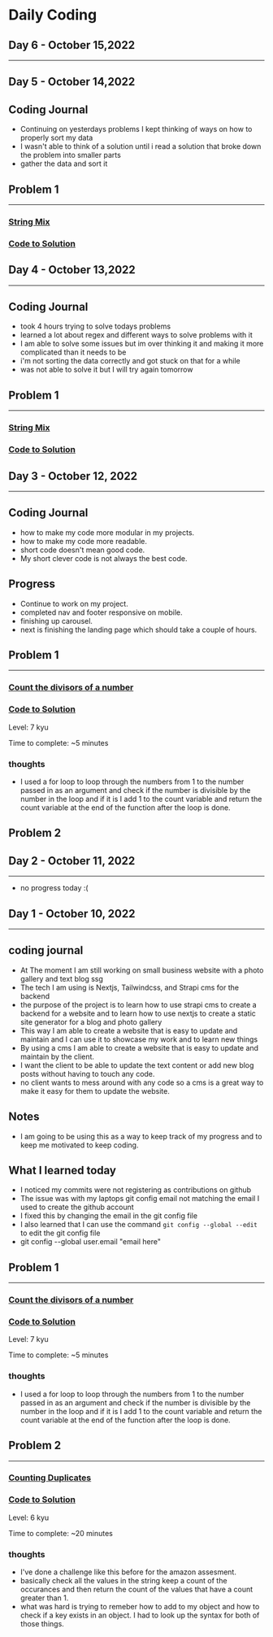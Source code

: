 # **Daily Coding**

## **Day 6 - October 15,2022**
---




## **Day 5 - October 14,2022**

## Coding Journal

- Continuing on yesterdays problems I kept thinking of ways on how to properly sort my data
- I wasn't able to think of a solution until i read a solution that broke down the problem into smaller parts
- gather the data and sort it

## Problem 1

---

### [**String Mix**](https://www.codewars.com/kata/5629db57620258aa9d000014/train/javascript)

### [**Code to Solution**](codewars/Strings_mix.js)

## **Day 4 - October 13,2022**

---

## Coding Journal

- took 4 hours trying to solve todays problems
- learned a lot about regex and different ways to solve problems with it 
- I am able to solve some issues but im over thinking it and making it more complicated than it needs to be
- i'm not sorting the data correctly and got stuck on that for a while
- was not able to solve it but I will try again tomorrow

## Problem 1

---

### [**String Mix**](https://www.codewars.com/kata/5629db57620258aa9d000014/train/javascript)

### [**Code to Solution**](codewars/Strings_mix.js)

## **Day 3 - October 12, 2022**

---

## Coding Journal

- how to make my code more modular in my projects.
- how to make my code more readable.
- short code doesn't mean good code.
- My short clever code is not always the best code.

## Progress

- Continue to work on my project.
- completed nav and footer responsive on mobile.
- finishing up carousel.
- next is finishing the landing page which should take a couple of hours.

## Problem 1

---

### [**Count the divisors of a number**](https://www.codewars.com/kata/542c0f198e077084c0000c2e/train/javascript)

### [**Code to Solution**](codewars/Count_the_divisors_of_a_number.js)

Level: 7 kyu

Time to complete: ~5 minutes

### thoughts

- I used a for loop to loop through the numbers from 1 to the number passed in as an argument and check if the number is divisible by the number in the loop and if it is I add 1 to the count variable and return the count variable at the end of the function after the loop is done.

## Problem 2


## **Day 2 - October 11, 2022**

---

- no progress today :(

## **Day 1 - October 10, 2022**

---

## coding journal

- At The moment I am still working on small business website with a photo gallery and text blog ssg
- The tech I am using is Nextjs, Tailwindcss, and Strapi cms for the backend
- the purpose of the project is to learn how to use strapi cms to create a backend for a website and to learn how to use nextjs to create a static site generator for a blog and photo gallery
- This way I am able to create a website that is easy to update and maintain and I can use it to showcase my work and to learn new things
- By using a cms I am able to create a website that is easy to update and maintain by the client.
- I want the client to be able to update the text content or add new blog posts without having to touch any code.
- no client wants to mess around with any code so a cms is a great way to make it easy for them to update the website.

## Notes

- I am going to be using this as a way to keep track of my progress and to keep me motivated to keep coding.

## What I learned today

- I noticed my commits were not registering as contributions on github
- The issue was with my laptops git config email not matching the email I used to create the github account
- I fixed this by changing the email in the git config file
- I also learned that I can use the command `git config --global --edit` to edit the git config file
- git config --global user.email "email here"

## Problem 1

---

### [**Count the divisors of a number**](https://www.codewars.com/kata/542c0f198e077084c0000c2e/train/javascript)

### [**Code to Solution**](codewars/Count_the_divisors_of_a_number.js)

Level: 7 kyu

Time to complete: ~5 minutes

### thoughts

- I used a for loop to loop through the numbers from 1 to the number passed in as an argument and check if the number is divisible by the number in the loop and if it is I add 1 to the count variable and return the count variable at the end of the function after the loop is done.

## Problem 2

---

### [**Counting Duplicates**](https://www.codewars.com/kata/54bf1c2cd5b56cc47f0007a1/train/javascript)

### [**Code to Solution**](codewars/Counting_Duplicates.js)

Level: 6 kyu

Time to complete: ~20 minutes

### thoughts

- I've done a challenge like this before for the amazon assesment.
- basically check all the values in the string keep a count of the occurances and then return the count of the values that have a count greater than 1.
- what was hard is trying to remeber how to add to my object and how to check if a key exists in an object. I had to look up the syntax for both of those things.

